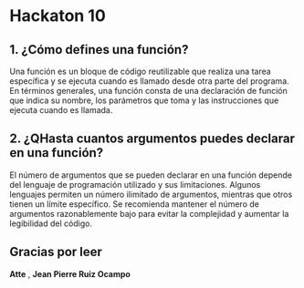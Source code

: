 # Hackaton 10 

## 1. ¿Cómo defines una función?
Una función es un bloque de código reutilizable que realiza una tarea específica y se ejecuta cuando es llamado desde otra parte del programa. En términos generales, una función consta de una declaración de función que indica su nombre, los parámetros que toma y las instrucciones que ejecuta cuando es llamada.

## 2. ¿QHasta cuantos argumentos puedes declarar en una función?
El número de argumentos que se pueden declarar en una función depende del lenguaje de programación utilizado y sus limitaciones. Algunos lenguajes permiten un número ilimitado de argumentos, mientras que otros tienen un límite específico. Se recomienda mantener el número de argumentos razonablemente bajo para evitar la complejidad y aumentar la legibilidad del código.


## Gracias por leer
**Atte** , **Jean Pierre Ruiz Ocampo**